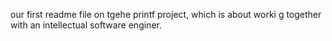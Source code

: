our first readme file on tgehe printf project, which is about worki g together with an intellectual software enginer.


